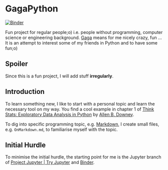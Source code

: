 # GagaPython

[![Binder](http://mybinder.org/badge_logo.svg)](https://mybinder.org/v2/gh/StarwolfDancingWithHisPack/GagaPython/GettingStarted?urlpath=tree/index.ipynb)

Fun project for regular people;o) i.e. people without programming, computer science or engineering background. [Gaga](https://www.duden.de/rechtschreibung/gaga_nicht_recht_bei_Verstand) means for me nicely crazy, fun ... It is an attempt to interest some of my friends in Python and to have some fun;o)

## Spoiler
Since this is a fun project, I will add stuff **irregularly**.

## Introduction
To learn something new, I like to start with a personal topic and learn the necessary tool on my way. You find a cool example in chapter 1 of [Think Stats: Exploratory Data Analysis in Python](http://greenteapress.com/thinkstats2/html/thinkstats2002.html) by [Allen B. Downey](https://en.wikipedia.org/wiki/Allen_B._Downey).

To dig into specific programming topic, e.g. [Markdown](https://en.wikipedia.org/wiki/Markdown), I create small files, e.g. `OnMarkdown.md`, to familiarise myself with the topic. 

## Initial Hurdle
To minimise the initial hurdle, the starting point for me is the Jupyter branch of [Project Jupyter | Try Jupyter](https://jupyter.org/try) and [Binder](https://mybinder.org).
